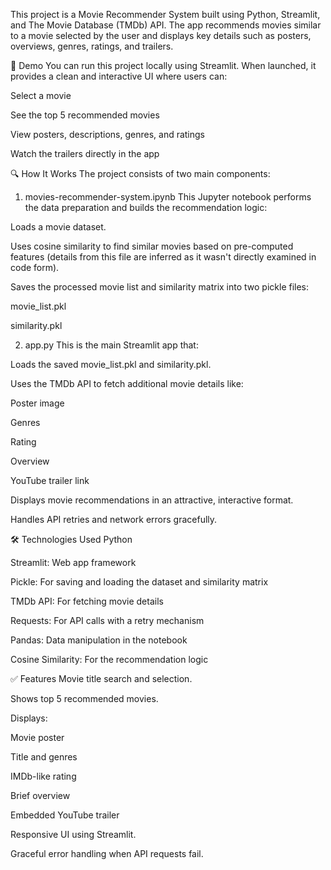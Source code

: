 This project is a Movie Recommender System built using Python, Streamlit, and The Movie Database (TMDb) API. The app recommends movies similar to a movie selected by the user and displays key details such as posters, overviews, genres, ratings, and trailers.

🚀 Demo
You can run this project locally using Streamlit. When launched, it provides a clean and interactive UI where users can:

Select a movie

See the top 5 recommended movies

View posters, descriptions, genres, and ratings

Watch the trailers directly in the app

🔍 How It Works
The project consists of two main components:

1. movies-recommender-system.ipynb
This Jupyter notebook performs the data preparation and builds the recommendation logic:

Loads a movie dataset.

Uses cosine similarity to find similar movies based on pre-computed features (details from this file are inferred as it wasn't directly examined in code form).

Saves the processed movie list and similarity matrix into two pickle files:

movie_list.pkl

similarity.pkl

2. app.py
This is the main Streamlit app that:

Loads the saved movie_list.pkl and similarity.pkl.

Uses the TMDb API to fetch additional movie details like:

Poster image

Genres

Rating

Overview

YouTube trailer link

Displays movie recommendations in an attractive, interactive format.

Handles API retries and network errors gracefully.

🛠️ Technologies Used
Python

Streamlit: Web app framework

Pickle: For saving and loading the dataset and similarity matrix

TMDb API: For fetching movie details

Requests: For API calls with a retry mechanism

Pandas: Data manipulation in the notebook

Cosine Similarity: For the recommendation logic

✅ Features
Movie title search and selection.

Shows top 5 recommended movies.

Displays:

Movie poster

Title and genres

IMDb-like rating

Brief overview

Embedded YouTube trailer

Responsive UI using Streamlit.

Graceful error handling when API requests fail.



